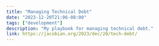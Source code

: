 ```yaml
---
title: "Managing Technical Debt"
date: "2023-12-20T21:06-08:00"
tags: ["development"]
description: "My playbook for managing technical debt."
link: https://jacobian.org/2023/dec/20/tech-debt/
---
```


